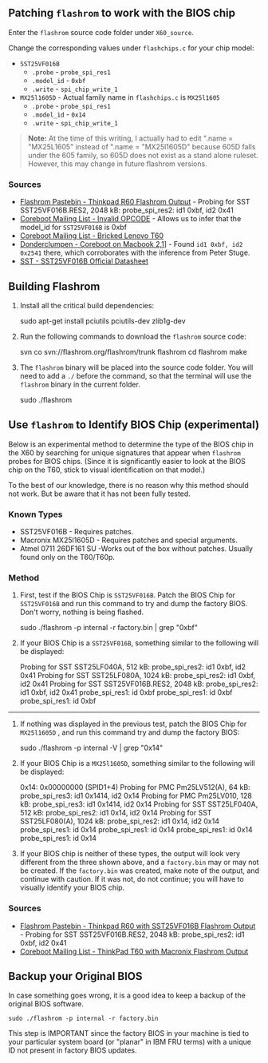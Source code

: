 ## Patching `flashrom` to work with the BIOS chip

Enter the `flashrom` source code folder under `X60_source`.

Change the corresponding values under `flashchips.c` for your chip model:

* `SST25VF016B`
  * `.probe` - `probe_spi_res1`
  * `.model_id` - `0xbf`
  * `.write` - `spi_chip_write_1`
* `MX25l1605D` - Actual family name in `flashchips.c` is `MX25l1605`
  * `.probe` - `probe_spi_res1`
  * `.model_id` - `0x14`
  * `.write` - `spi_chip_write_1`

> **Note:** At the time of this writing, I actually had to edit ".name = "MX25L1605" instead of ".name = "MX25l1605D" because 605D falls under the 605 family, so 605D does not exist as a stand alone ruleset. However, this may change in future flashrom versions.

### Sources

* [Flashrom Pastebin - Thinkpad R60 Flashrom Output](http://paste.flashrom.org/view.php?id=1454) - Probing for SST SST25VF016B.RES2, 2048 kB: probe_spi_res2: id1 0xbf, id2 0x41
* [Coreboot Mailing List - Invalid OPCODE](http://www.coreboot.org/pipermail/coreboot/2013-June/075962.html) - Allows us to infer that the model_id for `SST25VF016B` is 0xbf
* [Coreboot Mailing List - Bricked Lenovo T60](http://coreboot.org/pipermail/coreboot/2013-June/076027.html)
* [Donderclumpen - Coreboot on Macbook 2,1](http://macbook.donderklumpen.de/coreboot/)] -  Found `id1 0xbf, id2 0x2541` there, which corroborates with the inference from Peter Stuge.
* [SST - SST25VF016B Official Datasheet](http://ww1.microchip.com/downloads/en/DeviceDoc/S71271_04.pdf)

## Building Flashrom

1. Install all the critical build dependencies:

    sudo apt-get install pciutils pciutils-dev zlib1g-dev

2. Run the following commands to download the `flashrom` source code:

    svn co svn://flashrom.org/flashrom/trunk flashrom
    cd flashrom
    make

3. The `flashrom` binary will be placed into the source code folder. You will need to add a `./` before the command, so that the terminal will use the `flashrom` binary in the current folder.

    sudo ./flashrom

## Use `flashrom` to Identify BIOS Chip (experimental)

Below is an experimental method to determine the type of the BIOS chip in the X60 by searching for unique signatures that appear when `flashrom` probes for BIOS chips. (Since it is significantly easier to look at the BIOS chip on the T60, stick to visual identification on that model.)

To the best of our knowledge, there is no reason why this method should not work. But be aware that it has not been fully tested.

### Known Types

* SST25VF016B - Requires patches.
* Macronix MX25l1605D - Requires patches and special arguments.
* Atmel 0711 26DF161 SU -Works out of the box without patches. Usually found only on the T60/T60p. 

### Method

1. First, test if the BIOS Chip is `SST25VF016B`. Patch the BIOS Chip for `SST25VF016B` and run this command to try and dump the factory BIOS. Don't worry, nothing is being flashed.

    sudo ./flashrom -p internal -r factory.bin | grep "0xbf"

2. If your BIOS Chip is a `SST25VF016B`, something similar to the following will be displayed:

    Probing for SST SST25LF040A, 512 kB: probe_spi_res2: id1 0xbf, id2 0x41
    Probing for SST SST25LF080A, 1024 kB: probe_spi_res2: id1 0xbf, id2 0x41
    Probing for SST SST25VF016B.RES2, 2048 kB: probe_spi_res2: id1 0xbf, id2 0x41
    probe_spi_res1: id 0xbf
    probe_spi_res1: id 0xbf
    probe_spi_res1: id 0xbf

---

1. If nothing was displayed in the previous test, patch the BIOS Chip for `MX25l1605D` , and run this command try and dump the factory BIOS:

    sudo ./flashrom -p internal -V | grep "0x14"

2. If your BIOS Chip is a `MX25l1605D`, something similar to the following will be displayed:

    0x14: 0x00000000 (SPID1+4)
    Probing for PMC Pm25LV512(A), 64 kB: probe_spi_res3: id1 0x1414, id2 0x14
    Probing for PMC Pm25LV010, 128 kB: probe_spi_res3: id1 0x1414, id2 0x14
    Probing for SST SST25LF040A, 512 kB: probe_spi_res2: id1 0x14, id2 0x14
    Probing for SST SST25LF080(A), 1024 kB: probe_spi_res2: id1 0x14, id2 0x14
    probe_spi_res1: id 0x14
    probe_spi_res1: id 0x14
    probe_spi_res1: id 0x14
    probe_spi_res1: id 0x14

4. If your BIOS chip is neither of these types, the output will look very different from the three shown above, and a `factory.bin` may or may not be created. If the `factory.bin` was created, make note of the output, and continue with caution. If it was not, do not continue; you will have to visually identify your BIOS chip.

### Sources

* [Flashrom Pastebin - Thinkpad R60 with SST25VF016B Flashrom Output](http://paste.flashrom.org/view.php?id=1454) - Probing for SST SST25VF016B.RES2, 2048 kB: probe_spi_res2: id1 0xbf, id2 0x41
* [Coreboot Mailing List - ThinkPad T60 with Macronix Flashrom Output](http://www.coreboot.org/pipermail/coreboot/2013-June/075961.html)

## Backup your Original BIOS

In case something goes wrong, it is a good idea to keep a backup of the original BIOS software.

    sudo ./flashrom -p internal -r factory.bin

This step is IMPORTANT since the factory BIOS in your machine is tied to your particular system board (or "planar" in IBM FRU terms) with a unique ID not present in factory BIOS updates.